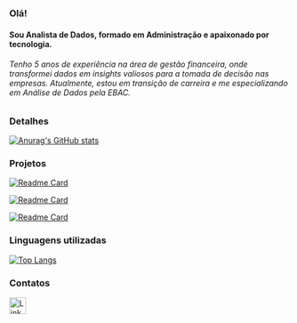 ### Olá!

#### Sou Analista de Dados, formado em Administração e apaixonado por tecnologia.
###### Tenho 5 anos de experiência na área de gestão financeira, onde transformei dados em insights valiosos para a tomada de decisão nas empresas. Atualmente, estou em transição de carreira e me especializando em Análise de Dados pela EBAC. 


### Detalhes

[![Anurag's GitHub stats](https://github-readme-stats.vercel.app/api?username=joaolucascv&show_icons=true&theme=dark)](https://github.com/anuraghazra/github-readme-stats)

### Projetos

[![Readme Card](https://github-readme-stats.vercel.app/api/pin/?username=joaolucascv&repo=coviddashboard-ebac.github.io&theme=dark)](https://github.com/anuraghazra/github-readme-stats)

[![Readme Card](https://github-readme-stats.vercel.app/api/pin/?username=joaolucascv&repo=consumodecerveja-ebac.github.io&theme=dark)](https://github.com/anuraghazra/github-readme-stats)

[![Readme Card](https://github-readme-stats.vercel.app/api/pin/?username=joaolucascv&repo=logisticaloggi-ebac.github.io&theme=dark)](https://github.com/anuraghazra/github-readme-stats)


### Linguagens utilizadas

[![Top Langs](https://github-readme-stats.vercel.app/api/top-langs/?username=joaolucascv&layout=compact)](https://github.com/anuraghazra/github-readme-stats)

### Contatos

[<img src='https://img.shields.io/badge/LinkedIn-0077B5?style=for-the-badge&logo=linkedin&logoColor=white' alt='Linkedin' height='30'>](https://www.linkedin.com/in/joaolucascv07/)
